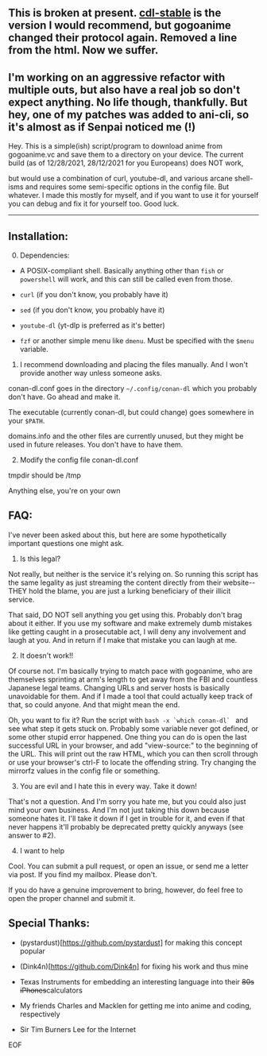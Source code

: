<!-- # This is working now. Sort of. Somehow. Filenames are broken, but it does read the config file, and it does download episodes to the proper directory. -->
## This is broken at present. [cdl-stable](old/cdl-stable) is the version I would recommend, but gogoanime changed their protocol again. Removed a line from the html. Now we suffer.

## I'm working on an aggressive refactor with multiple outs, but also have a real job so don't expect anything. No life though, thankfully. But hey, one of my patches was added to ani-cli, so it's almost as if Senpai noticed me (!)

Hey. This is a simple(ish) script/program to download anime from gogoanime.vc and save them to a directory on your device.
The current build
(as of 12/28/2021, 28/12/2021 for you Europeans)
does
NOT
work,
<!-- and uses -->
but would use
a combination of curl, youtube-dl, and various arcane shell-isms
and requires some semi-specific options in the config file. But whatever.
I made this mostly for myself, and if you want to use it for yourself
you can debug and fix it for yourself too. Good luck.

---

## Installation:

0. Dependencies:

  - A POSIX-compliant shell. Basically anything other than `fish` or `powershell` will work, and this can still be called even from those.

  - `curl` (if you don't know, you probably have it)

  - `sed` (if you don't know, you probably have it)

  - `youtube-dl` (yt-dlp is preferred as it's better)

  - `fzf` or another simple menu like `dmenu`. Must be specified with the `$menu` variable.

1. I recommend downloading and placing the files manually. And I won't provide another way unless someone asks.

  conan-dl.conf goes in the directory `~/.config/conan-dl` which you probably don't have. Go ahead and make it.

  The executable (currently conan-dl, but could change) goes somewhere in your `$PATH`.

  domains.info and the other files are currently unused, but they might be used in future releases. You don't have to have them.

2. Modify the config file conan-dl.conf

  tmpdir should be /tmp

  Anything else, you're on your own

## FAQ:

I've never been asked about this, but here are some hypothetically important questions one might ask.

1. Is this legal?

  Not really, but neither is the service it's relying on. So running this script has the same legality as just streaming the content directly from their website-- THEY hold the blame, you are just a lurking beneficiary of their illicit service.

  That said, DO NOT sell anything you get using this. Probably don't brag about it either. If you use my software and make extremely dumb mistakes like getting caught in a prosecutable act, I will deny any involvement and laugh at you. And in return if I make that mistake you can laugh at me.

2. It doesn't work!!

  Of course not. I'm basically trying to match pace with gogoanime, who are themselves sprinting at arm's length to get away from the FBI and countless Japanese legal teams. Changing URLs and server hosts is basically unavoidable for them. And if I made a tool that could actually keep track of that, so could anyone. And that might mean the end.

  Oh, you want to fix it? Run the script with ```bash -x `which conan-dl` ``` and see what step it gets stuck on. Probably some variable never got defined, or some other stupid error happened. One thing you can do is open the last successful URL in your browser, and add "view-source:" to the beginning of the URL. This will print out the raw HTML, which you can then scroll through or use your browser's ctrl-F to locate the offending string. Try changing the mirrorfz values in the config file or something.

3. You are evil and I hate this in every way. Take it down!

  That's not a question. And I'm sorry you hate me, but you could also just mind your own business. And I'm not just taking this down because someone hates it. I'll take it down if I get in trouble for it, and even if that never happens it'll probably be deprecated pretty quickly anyways (see answer to #2).

4. I want to help

  Cool. You can submit a pull request, or open an issue, or send me a letter via post. If you find my mailbox. Please don't.

  If you do have a genuine improvement to bring, however, do feel free to open the proper channel and submit it.

## Special Thanks:

- (pystardust)[https://github.com/pystardust] for making this concept popular

- (Dink4n)[https://github.com/Dink4n] for fixing his work and thus mine

- Texas Instruments for embedding an interesting language into their ~~80s iPhones~~calculators

- My friends Charles and Macklen for getting me into anime and coding, respectively

- Sir Tim Burners Lee for the Internet

EOF
